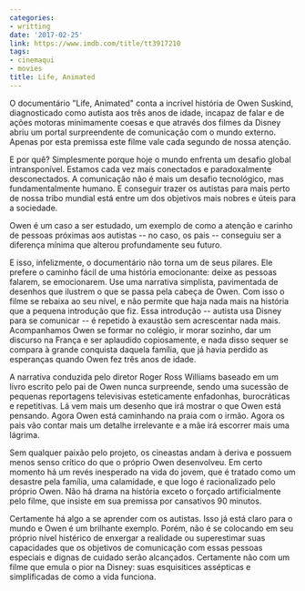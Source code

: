 ```yaml
---
categories:
- writting
date: '2017-02-25'
link: https://www.imdb.com/title/tt3917210
tags:
- cinemaqui
- movies
title: Life, Animated
---
```


O documentário "Life, Animated" conta a incrível história de Owen Suskind, diagnosticado como autista aos três anos de idade, incapaz de falar e de ações motoras minimamente coesas e que através dos filmes da Disney abriu um portal surpreendente de comunicação com o mundo externo. Apenas por esta premissa este filme vale cada segundo de nossa atenção.

E por quê? Simplesmente porque hoje o mundo enfrenta um desafio global intransponível. Estamos cada vez mais conectados e paradoxalmente desconectados. A comunicação não é mais um desafio tecnológico, mas fundamentalmente humano. E conseguir trazer os autistas para mais perto de nossa tribo mundial está entre um dos objetivos mais nobres e úteis para a sociedade.

Owen é um caso a ser estudado, um exemplo de como a atenção e carinho de pessoas próximas aos autistas -- no caso, os pais -- conseguiu ser a diferença mínima que alterou profundamente seu futuro.

E isso, infelizmente, o documentário não torna um de seus pilares. Ele prefere o caminho fácil de uma história emocionante: deixe as pessoas falarem, se emocionarem. Use uma narrativa simplista, pavimentada de desenhos que ilustrem o que se passa pela cabeça de Owen. Com isso o filme se rebaixa ao seu nível, e não permite que haja nada mais na história que a pequena introdução que fiz. Essa introdução -- autista usa Disney para se comunicar -- é repetido à exaustão sem acrescentar nada mais. Acompanhamos Owen se formar no colégio, ir morar sozinho, dar um discurso na França e ser aplaudido copiosamente, e nada disso sequer se compara à grande conquista daquela família, que já havia perdido as esperanças quando Owen fez três anos de idade.

A narrativa conduzida pelo diretor Roger Ross Williams baseado em um livro escrito pelo pai de Owen nunca surpreende, sendo uma sucessão de pequenas reportagens televisivas esteticamente enfadonhas, burocráticas e repetitivas. Lá vem mais um desenho que irá mostrar o que Owen está pensando. Agora Owen está caminhando na praia com o irmão. Agora os pais vão contar mais um detalhe irrelevante e a mãe irá escorrer mais uma lágrima.

Sem qualquer paixão pelo projeto, os cineastas andam à deriva e possuem menos senso crítico do que o próprio Owen desenvolveu. Em certo momento há um revés inesperado na vida do jovem, que é tratado como um desastre pela família, uma calamidade, e que logo é racionalizado pelo próprio Owen. Não há drama na história exceto o forçado artificialmente pelo filme, que insiste em sua premissa por cansativos 90 minutos.

Certamente há algo a se aprender com os autistas. Isso já está claro para o mundo e Owen é um brilhante exemplo. Porém, não é se colocando em seu próprio nível histérico de enxergar a realidade ou superestimar suas capacidades que os objetivos de comunicação com essas pessoas especiais e dignas de cuidado serão alcançados. Certamente não com um filme que emula o pior na Disney: suas esquisitices assépticas e simplificadas de como a vida funciona.

